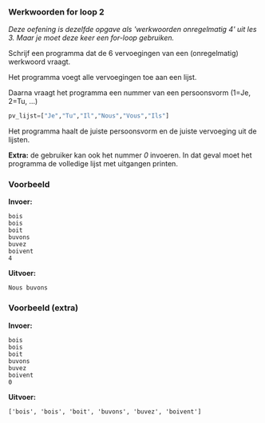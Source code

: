 ### Werkwoorden for loop 2
*Deze oefening is dezelfde opgave als 'werkwoorden onregelmatig 4' uit les 3. Maar je moet deze keer een for-loop gebruiken.*

Schrijf een programma dat de 6 vervoegingen van een (onregelmatig) werkwoord vraagt.

Het programma voegt alle vervoegingen toe aan een lijst.

Daarna vraagt het programma een nummer van een persoonsvorm (1=Je, 2=Tu, ...) 
```python
pv_lijst=["Je","Tu","Il","Nous","Vous","Ils"]
```

Het programma haalt de juiste persoonsvorm en de juiste vervoeging uit de lijsten.

**Extra:** de gebruiker kan ook het nummer *0* invoeren. In dat geval moet het programma de volledige lijst met uitgangen printen.



### Voorbeeld
**Invoer:**

    bois
    bois
    boit
    buvons
    buvez
    boivent
    4
    
**Uitvoer:**

    Nous buvons

### Voorbeeld (extra)
**Invoer:**

    bois
    bois
    boit
    buvons
    buvez
    boivent
    0
    
**Uitvoer:**

    ['bois', 'bois', 'boit', 'buvons', 'buvez', 'boivent']


